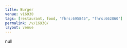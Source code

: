 ```yaml
---
title: Burger
venue: v16930
tags: [restaurant, food, "fhrs:695845", "fhrs:662860"]
permalink: /v/16930/
layout: venue
---
```

null